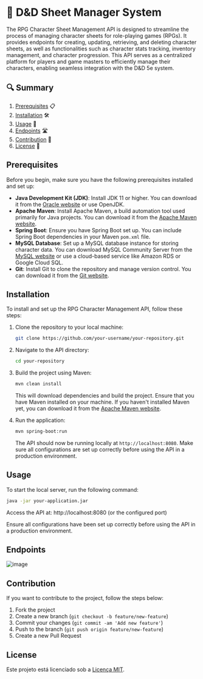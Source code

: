 # 🚀 D&D Sheet Manager System

The RPG Character Sheet Management API is designed to streamline the process of managing character sheets for role-playing games (RPGs). It provides endpoints for creating, updating, retrieving, and deleting character sheets, as well as functionalities such as character stats tracking, inventory management, and character progression. This API serves as a centralized platform for players and game masters to efficiently manage their characters, enabling seamless integration with the D&D 5e system.

## 🔍 Summary

1. [Prerequisites](#prerequisites) 📋
2. [Installation](#installation) 🛠️
3. [Usage](#usage) 🚀
4. [Endpoints](#endpoints) 🛣️
5. [Contribution](#contribution) 🤝
6. [License](#license) 📝

## Prerequisites

Before you begin, make sure you have the following prerequisites installed and set up:

- **Java Development Kit (JDK)**: Install JDK 11 or higher. You can download it from the [Oracle website](https://www.oracle.com/java/technologies/javase-jdk11-downloads.html) or use OpenJDK.
- **Apache Maven**: Install Apache Maven, a build automation tool used primarily for Java projects. You can download it from the [Apache Maven website](https://maven.apache.org/download.cgi).
- **Spring Boot**: Ensure you have Spring Boot set up. You can include Spring Boot dependencies in your Maven `pom.xml` file.
- **MySQL Database**: Set up a MySQL database instance for storing character data. You can download MySQL Community Server from the [MySQL website](https://dev.mysql.com/downloads/mysql/) or use a cloud-based service like Amazon RDS or Google Cloud SQL.
- **Git**: Install Git to clone the repository and manage version control. You can download it from the [Git website](https://git-scm.com/).

## Installation

To install and set up the RPG Character Management API, follow these steps:

1. Clone the repository to your local machine:

    ```bash
    git clone https://github.com/your-username/your-repository.git
    ```

2. Navigate to the API directory:

    ```bash
    cd your-repository
    ```

3. Build the project using Maven:

    ```bash
    mvn clean install
    ```

   This will download dependencies and build the project. Ensure that you have Maven installed on your machine. If you haven't installed Maven yet, you can download it from the [Apache Maven website](https://maven.apache.org/download.cgi).

4. Run the application:

    ```bash
    mvn spring-boot:run
    ```

   The API should now be running locally at `http://localhost:8080`. Make sure all configurations are set up correctly before using the API in a production environment.

## Usage

To start the local server, run the following command:

```bash
java -jar your-application.jar
```
Access the API at: http://localhost:8080 (or the configured port)

Ensure all configurations have been set up correctly before using the API in a production environment.

## Endpoints

![image](https://github.com/joaoagr1/rpg-manager-system-api-java/assets/125477822/ad23bf75-82b6-450e-b98d-c7d83a7e079f)


## Contribution

If you want to contribute to the project, follow the steps below:
1. Fork the project
2. Create a new branch (`git checkout -b feature/new-feature`)
3. Commit your changes (`git commit -am 'Add new feature'`)
4. Push to the branch (`git push origin feature/new-feature`)
5. Create a new Pull Request

## License

Este projeto está licenciado sob a [Licença MIT](LICENSE).
